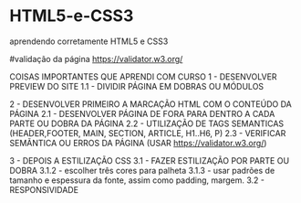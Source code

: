 # HTML5-e-CSS3
aprendendo corretamente HTML5 e CSS3

#validação da página
https://validator.w3.org/

COISAS IMPORTANTES QUE APRENDI COM CURSO
1 - DESENVOLVER PREVIEW DO SITE
    1.1 - DIVIDIR PÁGINA EM DOBRAS OU MÓDULOS

2 - DESENVOLVER PRIMEIRO A MARCAÇÃO HTML COM O CONTEÚDO DA PÁGINA 
    2.1 - DESENVOLVER PÁGINA DE FORA PARA DENTRO A CADA PARTE OU DOBRA DA PÁGINA
    2.2 - UTILIZAÇÃO DE TAGS SEMANTICAS (HEADER,FOOTER, MAIN, SECTION, ARTICLE, H1..H6, P)
    2.3 - VERIFICAR SEMÃNTICA OU ERROS DA PÁGINA (USAR https://validator.w3.org/)

3 - DEPOIS A ESTILIZAÇÃO CSS
    3.1 - FAZER ESTILIZAÇÃO POR PARTE OU DOBRA
        3.1.2 - escolher três cores para palheta
        3.1.3 - usar padrões de tamanho e espessura da fonte, assim como padding, margem.
    3.2 - RESPONSIVIDADE

